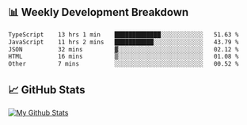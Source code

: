 ## 📊 Weekly Development Breakdown
<!--START_SECTION:waka-->

```txt
TypeScript    13 hrs 1 min    █████████████░░░░░░░░░░░░   51.63 %
JavaScript    11 hrs 2 mins   ███████████░░░░░░░░░░░░░░   43.79 %
JSON          32 mins         ▓░░░░░░░░░░░░░░░░░░░░░░░░   02.12 %
HTML          16 mins         ▒░░░░░░░░░░░░░░░░░░░░░░░░   01.08 %
Other         7 mins          ░░░░░░░░░░░░░░░░░░░░░░░░░   00.52 %
```

<!--END_SECTION:waka-->

## 📈 GitHub Stats
[![My Github Stats](https://github-readme-stats.vercel.app/api?username=triagung128&show_icons=true&hide=contribs,issues&count_private=true&theme=tokyonight)](https://github.com/triagung128)

<!-- [![Top Langs](https://github-readme-stats.vercel.app/api/top-langs/?username=triagung128&layout=compact)](https://github.com/triagung128) -->
